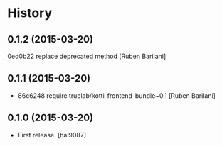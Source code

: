 History
=======


0.1.2 (2015-03-20)
----------------

0ed0b22 replace deprecated method [Ruben Barilani]


0.1.1 (2015-03-20)
----------------

- 86c6248 require truelab/kotti-frontend-bundle~0.1 [Ruben Barilani]


0.1.0 (2015-03-20)
----------------

- First release. [hal9087]
